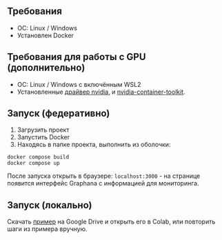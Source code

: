 ## Требования
- OC: Linux / Windows
- Установлен Docker
## Требования для работы с GPU (дополнительно)
- ОС: Linux / Windows с включённым WSL2
- Установленныe [драйвер nvidia](https://www.nvidia.com/en-us/drivers/), и [nvidia-container-toolkit](https://docs.nvidia.com/datacenter/cloud-native/container-toolkit/latest/install-guide.html).
## Запуск (федеративно)
1. Загрузить проект
2. Запустить Docker
3. Находясь в папке проекта, выполнить из оболочки:
```shell
docker compose build
docker compose up
```
После запуска открыть в браузере: `localhost:3000` - на странице появится интерфейс Graphana с информацией для мониторинга. 

## Запуск (локально)
Скачать [пример](examples/client-solo.ipynb) на Google Drive и открыть его в Colab, или повторить шаги из примера вручную.